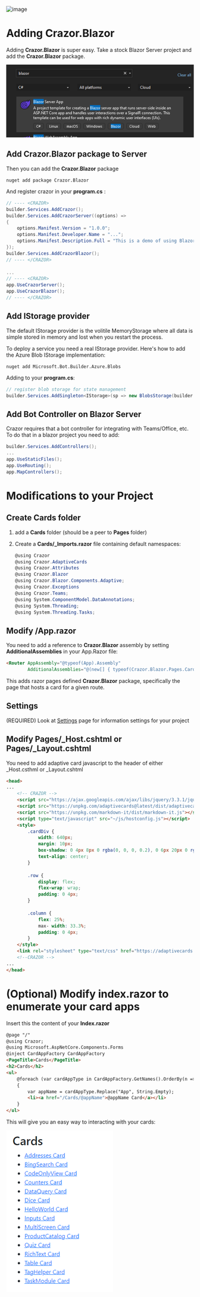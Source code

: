 

![image](https://user-images.githubusercontent.com/17789481/197238565-e3f895d0-6def-4d41-aba2-721d5432b1ef.png)

# Adding Crazor.Blazor 

Adding **Crazor.Blazor** is super easy.  Take a stock Blazor Server project and add the **Crazor.Blazor** package.

![image-20230106113527616](assets/image-20230106113527616.png)

## Add Crazor.Blazor package to Server

Then you can add the **Crazor.Blazor** package

```shell
nuget add package Crazor.Blazor
```

And register crazor in your **program.cs** :

```c#
// ---- <CRAZOR>
builder.Services.AddCrazor();
builder.Services.AddCrazorServer((options) =>
{
	options.Manifest.Version = "1.0.0";
	options.Manifest.Developer.Name = "...";
	options.Manifest.Description.Full = "This is a demo of using Blazor templates for crazor apps.";
});
builder.Services.AddCrazorBlazor();
// ---- </CRAZOR>

...
// ---- <CRAZOR>
app.UseCrazorServer();
app.UseCrazorBlazor();
// ---- </CRAZOR>
```


## Add IStorage provider

The default IStorage provider is the volitile MemoryStorage where all data is simple stored in memory and lost when you restart the process. 

To deploy a service you need a real IStorage provider. Here's how to add the Azure Blob IStorage implementation:

```shell
nuget add Microsoft.Bot.Builder.Azure.Blobs
```

Adding to your **program.cs**:

```C#
// register blob storage for state management
builder.Services.AddSingleton<IStorage>(sp => new BlobsStorage(builder.Configuration.GetValue<string>("AzureStorage"), containerName:"cards"));
```



## Add Bot Controller on Blazor Server

Crazor requires that a bot controller for integrating with Teams/Office, etc. To do that in a blazor project you need to add:

```C#
builder.Services.AddControllers();
...
app.UseStaticFiles();
app.UseRouting();
app.MapControllers();
```



# Modifications to your Project

## Create Cards folder

1. add a **Cards** folder (should be a peer to **Pages** folder)

2. Create a **Cards/_Imports.razor** file containing default namespaces:

   ```C#
   @using Crazor
   @using Crazor.AdaptiveCards
   @using Crazor.Attributes
   @using Crazor.Blazor
   @using Crazor.Blazor.Components.Adaptive;
   @using Crazor.Exceptions
   @using Crazor.Teams;
   @using System.ComponentModel.DataAnnotations;
   @using System.Threading;
   @using System.Threading.Tasks;
   ```

## Modify /App.razor 

You need to add a reference to **Crazor.Blazor** assembly by setting **AdditionalAssemblies** in your App.Razor file:

```html
<Router AppAssembly="@typeof(App).Assembly" 
        AdditionalAssemblies="@(new[] { typeof(Crazor.Blazor.Pages.Cards).Assembly})">
```

This adds razor pages defined **Crazor.Blazor** package, specifically the page that hosts a card for a given route.

## Settings

(REQUIRED) Look at [Settings](../Settings.md) page for information settings for your project 

## Modify Pages/_Host.cshtml or Pages/_Layout.cshtml
You need to add adaptive card javascript to the header of either _Host.csthml or _Layout.cshtml

```html
<head>
...
    <!-- CRAZOR -->
    <script src="https://ajax.googleapis.com/ajax/libs/jquery/3.3.1/jquery.min.js"></script>
    <script src="https://unpkg.com/adaptivecards@latest/dist/adaptivecards.min.js"></script>
    <script src="https://unpkg.com/markdown-it/dist/markdown-it.js"></script>
    <script type="text/javascript" src="~/js/hostconfig.js"></script>
    <style>
        .cardDiv {
            width: 640px;
            margin: 10px;
            box-shadow: 0 4px 8px 0 rgba(0, 0, 0, 0.2), 0 6px 20px 0 rgba(0, 0, 0, 0.19);/
            text-align: center;
        }

        .row {
            display: flex;
            flex-wrap: wrap;
            padding: 0 4px;
        }

        .column {
            flex: 25%;
            max- width: 33.3%;
            padding: 0 4px;
        }
    </style>
    <link rel="stylesheet" type="text/css" href="https://adaptivecards.io/node_modules/adaptivecards-designer/dist/containers/teams-container-light.css">
    <!--CRAZOR -->
...
</head>
```

# (Optional) Modify index.razor to enumerate your card apps

Insert this the content of your **Index.razor**

```html
@page "/"
@using Crazor;
@using Microsoft.AspNetCore.Components.Forms
@inject CardAppFactory CardAppFactory
<PageTitle>Cards</PageTitle>
<h2>Cards</h2>
<ul>
    @foreach (var cardAppType in CardAppFactory.GetNames().OrderBy(n => n))
    {
        var appName = cardAppType.Replace("App", String.Empty);
        <li><a href="/Cards/@appName">@appName Card</a></li>
    }
</ul>

```

This will give you an easy way to interacting with your cards:

![image-20221104003206930](../assets/image-20221104003206930.png)
